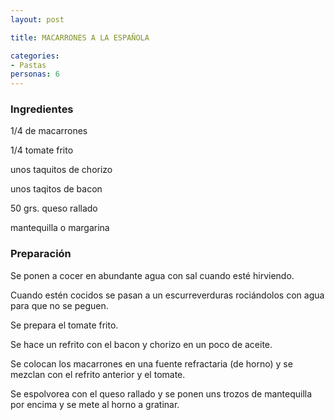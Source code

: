 ```yaml
---
layout: post

title: MACARRONES A LA ESPAÑOLA

categories:
- Pastas
personas: 6 
---
```

<h3>Ingredientes</h3>
1/4 de macarrones

1/4 tomate frito

unos taquitos de chorizo

unos taqitos de bacon

50 grs. queso rallado

mantequilla o margarina

<h3>Preparación</h3>
Se ponen a cocer en abundante agua con sal cuando esté hirviendo.

Cuando estén cocidos se pasan a un escurreverduras rociándolos con agua para que no se peguen.

Se prepara el tomate frito.

Se hace un refrito con el bacon y chorizo en un poco de aceite.

Se colocan los macarrones en una fuente refractaria (de horno) y se mezclan con el refrito anterior y el tomate.

Se espolvorea con el queso rallado y se ponen uns trozos de mantequilla por encima y se mete al horno a gratinar.